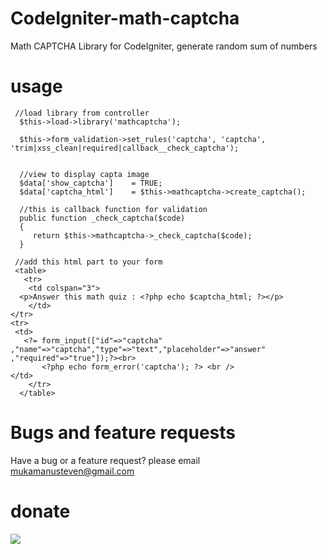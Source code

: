 # CodeIgniter-math-captcha
Math CAPTCHA Library for CodeIgniter, generate random sum of numbers
# usage

     //load library from controller
      $this->load->library('mathcaptcha');
 
      $this->form_validation->set_rules('captcha', 'captcha', 'trim|xss_clean|required|callback__check_captcha');
	    
      
      //view to display capta image
      $data['show_captcha']    = TRUE;
      $data['captcha_html']    = $this->mathcaptcha->create_captcha();
        
      //this is callback function for validation
      public function _check_captcha($code)
      {
         return $this->mathcaptcha->_check_captcha($code);
      }
     
     //add this html part to your form
     <table>  
       <tr>
        <td colspan="3">
	  <p>Answer this math quiz : <?php echo $captcha_html; ?></p>
        </td>
	</tr>
	<tr>
	 <td>
	   <?= form_input(["id"=>"captcha" ,"name"=>"captcha","type"=>"text","placeholder"=>"answer" ,"required"=>"true"]);?><br>
           <?php echo form_error('captcha'); ?> <br />   
	</td>
        </tr>                  
      </table>
    
   # Bugs and feature requests
Have a bug or a feature request? please email mukamanusteven@gmail.com

   # donate
   [![](https://www.paypalobjects.com/en_US/i/btn/btn_donateCC_LG.gif)](https://www.paypal.com/cgi-bin/webscr?cmd=_s-xclick&hosted_button_id=BCPJC49Z4ZBLG)
   
	
